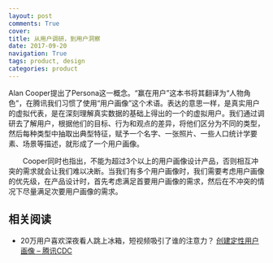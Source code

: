 ```yaml
---
layout: post
comments: True
cover:
title: 从用户调研，到用户洞察
date: 2017-09-20
navigation: True
tags: product, design
categories: product
---
```



Alan Cooper提出了Persona这一概念。“赢在用户”这本书将其翻译为“人物角色”，在腾讯我们习惯了使用“用户画像”这个术语。表达的意思一样，是真实用户的虚拟代表，是在深刻理解真实数据的基础上得出的一个的虚拟用户。我们通过调研去了解用户，根据他们的目标、行为和观点的差异，将他们区分为不同的类型，然后每种类型中抽取出典型特征，赋予一个名字、一张照片、一些人口统计学要素、场景等描述，就形成了一个用户画像。

　　Cooper同时也指出，不能为超过3个以上的用户画像设计产品，否则相互冲突的需求就会让我们难以决断。当我们有多个用户画像时，我们需要考虑用户画像的优先级，在产品设计时，首先考虑满足首要用户画像的需求，然后在不冲突的情况下尽量满足次要用户画像的需求。




## 相关阅读

- 20万用户喜欢深夜看人跳上冰箱，短视频吸引了谁的注意力？
[创建定性用户画像 – 腾讯CDC](http://cdc.tencent.com/2011/12/19/%e5%88%9b%e5%bb%ba%e5%ae%9a%e6%80%a7%e7%94%a8%e6%88%b7%e7%94%bb%e5%83%8f/)


